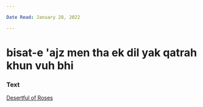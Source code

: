 ```yaml
---

Date Read: January 28, 2022

---
```


# bisat-e 'ajz men tha ek dil yak qatrah khun vuh bhi

### Text
[Desertful of Roses](http://www.columbia.edu/itc/mealac/pritchett/00ghalib/132/index_132.html)


